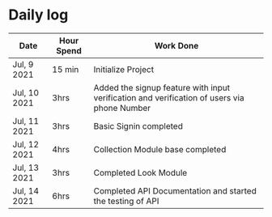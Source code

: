 # Daily log

| Date         | Hour Spend | Work Done                                                                                   |
| ------------ | ---------- | ------------------------------------------------------------------------------------------- |
| Jul, 9 2021  | 15 min     | Initialize Project                                                                          |
| Jul, 10 2021 | 3hrs       | Added the signup feature with input verification and verification of users via phone Number |
| Jul, 11 2021 | 3hrs       | Basic Signin completed                                                                      |
| Jul, 12 2021 | 4hrs       | Collection Module base completed                                                            |
| Jul, 13 2021 | 3hrs       | Completed Look Module                                                                       |
| Jul, 14 2021 | 6hrs       | Completed API Documentation and started the testing of API                                  |
